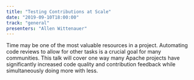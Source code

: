 ```yaml
---
title: "Testing Contributions at Scale"
date: "2019-09-10T18:00:00"
track: "general"
presenters: "Allen Wittenauer"
---
```


Time may be one of the most valuable resources in a project.  Automating code reviews to allow for other tasks is a crucial goal for many communities. This talk will cover one way many Apache projects have significantly increased code quality and contribution feedback while simultaneously doing more with less.